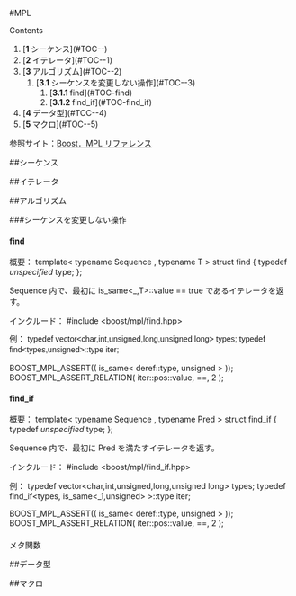 #MPL

Contents
<ol class='goog-toc'><li class='goog-toc'>[<strong>1 </strong>シーケンス](#TOC--)</li><li class='goog-toc'>[<strong>2 </strong>イテレータ](#TOC--1)</li><li class='goog-toc'>[<strong>3 </strong>アルゴリズム](#TOC--2)<ol class='goog-toc'><li class='goog-toc'>[<strong>3.1 </strong>シーケンスを変更しない操作](#TOC--3)<ol class='goog-toc'><li class='goog-toc'>[<strong>3.1.1 </strong>find](#TOC-find)</li><li class='goog-toc'>[<strong>3.1.2 </strong>find_if](#TOC-find_if)</li></ol></li></ol></li><li class='goog-toc'>[<strong>4 </strong>データ型](#TOC--4)</li><li class='goog-toc'>[<strong>5 </strong>マクロ](#TOC--5)</li></ol>


参照サイト：[Boost．MPL リファレンス](http://www.boost.org/doc/libs/1_46_1/libs/mpl/doc/refmanual/refmanual_toc.html)

##シーケンス


##イテレータ

##アルゴリズム

###シーケンスを変更しない操作
<h4>find</h4>概要：
template<
      typename Sequence
    , typename T
    >
struct find
{
    typedef <i>unspecified </i>type;
};



Sequence 内で、最初に is_same<_,T>::value == true であるイテレータを返す。

インクルード：
#include <boost/mpl/find.hpp>

<span style='font-family:monospace;white-space:pre;line-height:normal'><span style='font-family:Arial,sans-serif;line-height:19px;white-space:normal'>例：
typedef vector<char,int,unsigned,long,unsigned long> types;
typedef find<types,unsigned>::type iter;

BOOST_MPL_ASSERT(( is_same< deref<iter>::type, unsigned > ));
BOOST_MPL_ASSERT_RELATION( iter::pos::value, ==, 2 );


</span></span>

<h4>find_if</h4>概要：
template<
      typename Sequence
    , typename Pred
    >
struct find_if
{
    typedef <i>unspecified </i>type;
};



Sequence 内で、最初に Pred を満たすイテレータを返す。

インクルード：
#include <boost/mpl/find_if.hpp>

例：
typedef vector<char,int,unsigned,long,unsigned long> types;
typedef find_if<types, is_same<_1,unsigned> >::type iter;

BOOST_MPL_ASSERT(( is_same< deref<iter>::type, unsigned > ));
BOOST_MPL_ASSERT_RELATION( iter::pos::value, ==, 2 );






<h4></h4>メタ関数

##データ型

##マクロ

